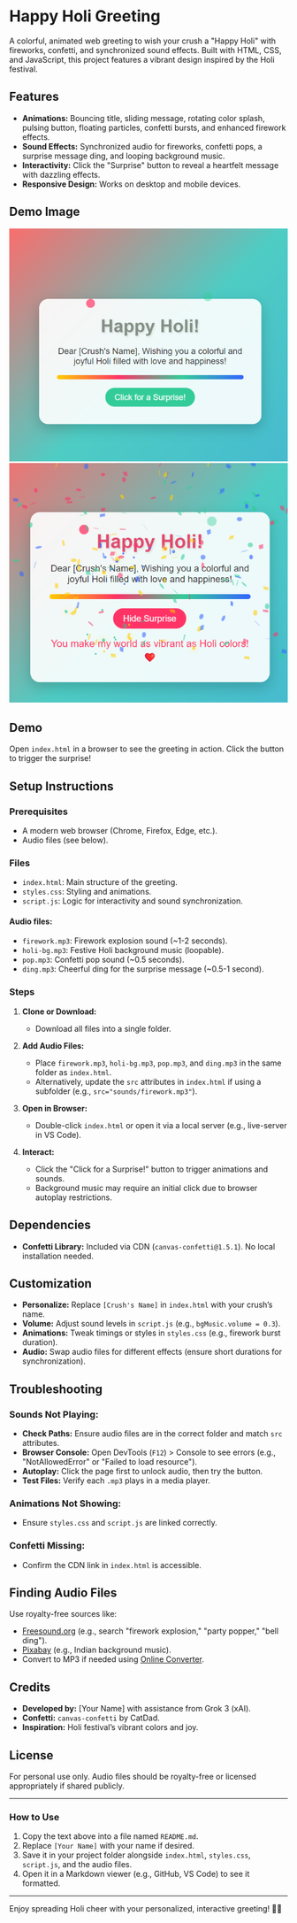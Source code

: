 # Happy Holi Greeting

A colorful, animated web greeting to wish your crush a "Happy Holi" with fireworks, confetti, and synchronized sound effects. Built with HTML, CSS, and JavaScript, this project features a vibrant design inspired by the Holi festival.

## Features

- **Animations:** Bouncing title, sliding message, rotating color splash, pulsing button, floating particles, confetti bursts, and enhanced firework effects.
- **Sound Effects:** Synchronized audio for fireworks, confetti pops, a surprise message ding, and looping background music.
- **Interactivity:** Click the "Surprise" button to reveal a heartfelt message with dazzling effects.
- **Responsive Design:** Works on desktop and mobile devices.

## Demo Image
![Happy Holi Greeting](./db/before.png)
![Holi Greeting](./db/after.png)

## Demo

Open `index.html` in a browser to see the greeting in action. Click the button to trigger the surprise!

## Setup Instructions

### Prerequisites

- A modern web browser (Chrome, Firefox, Edge, etc.).
- Audio files (see below).

### Files

- `index.html`: Main structure of the greeting.
- `styles.css`: Styling and animations.
- `script.js`: Logic for interactivity and sound synchronization.

#### Audio files:

- `firework.mp3`: Firework explosion sound (~1-2 seconds).
- `holi-bg.mp3`: Festive Holi background music (loopable).
- `pop.mp3`: Confetti pop sound (~0.5 seconds).
- `ding.mp3`: Cheerful ding for the surprise message (~0.5-1 second).

### Steps

1. **Clone or Download:**
   - Download all files into a single folder.

2. **Add Audio Files:**
   - Place `firework.mp3`, `holi-bg.mp3`, `pop.mp3`, and `ding.mp3` in the same folder as `index.html`.
   - Alternatively, update the `src` attributes in `index.html` if using a subfolder (e.g., `src="sounds/firework.mp3"`).

3. **Open in Browser:**
   - Double-click `index.html` or open it via a local server (e.g., live-server in VS Code).

4. **Interact:**
   - Click the "Click for a Surprise!" button to trigger animations and sounds.
   - Background music may require an initial click due to browser autoplay restrictions.

## Dependencies

- **Confetti Library:** Included via CDN (`canvas-confetti@1.5.1`). No local installation needed.

## Customization

- **Personalize:** Replace `[Crush's Name]` in `index.html` with your crush’s name.
- **Volume:** Adjust sound levels in `script.js` (e.g., `bgMusic.volume = 0.3`).
- **Animations:** Tweak timings or styles in `styles.css` (e.g., firework burst duration).
- **Audio:** Swap audio files for different effects (ensure short durations for synchronization).

## Troubleshooting

### Sounds Not Playing:

- **Check Paths:** Ensure audio files are in the correct folder and match `src` attributes.
- **Browser Console:** Open DevTools (`F12`) > Console to see errors (e.g., "NotAllowedError" or "Failed to load resource").
- **Autoplay:** Click the page first to unlock audio, then try the button.
- **Test Files:** Verify each `.mp3` plays in a media player.

### Animations Not Showing:

- Ensure `styles.css` and `script.js` are linked correctly.

### Confetti Missing:

- Confirm the CDN link in `index.html` is accessible.

## Finding Audio Files

Use royalty-free sources like:

- [Freesound.org](https://freesound.org) (e.g., search "firework explosion," "party popper," "bell ding").
- [Pixabay](https://pixabay.com/music) (e.g., Indian background music).
- Convert to MP3 if needed using [Online Converter](https://online-audio-converter.com/).

## Credits

- **Developed by:** [Your Name] with assistance from Grok 3 (xAI).
- **Confetti:** `canvas-confetti` by CatDad.
- **Inspiration:** Holi festival’s vibrant colors and joy.

## License

For personal use only. Audio files should be royalty-free or licensed appropriately if shared publicly.

---

### How to Use

1. Copy the text above into a file named `README.md`.
2. Replace `[Your Name]` with your name if desired.
3. Save it in your project folder alongside `index.html`, `styles.css`, `script.js`, and the audio files.
4. Open it in a Markdown viewer (e.g., GitHub, VS Code) to see it formatted.

---

Enjoy spreading Holi cheer with your personalized, interactive greeting! 🎉✨